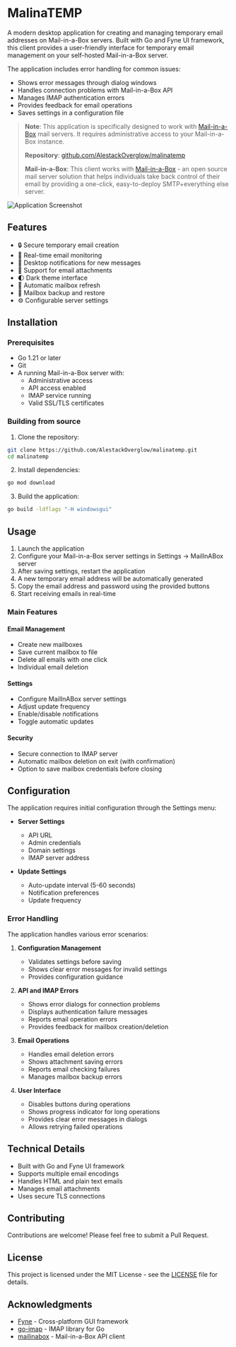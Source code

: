 # MalinaTEMP

A modern desktop application for creating and managing temporary email addresses on Mail-in-a-Box servers. Built with Go and Fyne UI framework, this client provides a user-friendly interface for temporary email management on your self-hosted Mail-in-a-Box server.

The application includes error handling for common issues:
- Shows error messages through dialog windows
- Handles connection problems with Mail-in-a-Box API
- Manages IMAP authentication errors
- Provides feedback for email operations
- Saves settings in a configuration file

> **Note**: This application is specifically designed to work with [Mail-in-a-Box](https://mailinabox.email/) mail servers. It requires administrative access to your Mail-in-a-Box instance.
>
> **Repository**: [github.com/AlestackOverglow/malinatemp](https://github.com/AlestackOverglow/malinatemp.git)
>
> **Mail-in-a-Box**: This client works with [Mail-in-a-Box](https://github.com/mail-in-a-box/mailinabox.git) - an open source mail server solution that helps individuals take back control of their email by providing a one-click, easy-to-deploy SMTP+everything else server.

![Application Screenshot](screenshot.png)

## Features

- 🔒 Secure temporary email creation
- 📨 Real-time email monitoring
- 🔔 Desktop notifications for new messages
- 📎 Support for email attachments
- 🌓 Dark theme interface
- 🔄 Automatic mailbox refresh
- 💾 Mailbox backup and restore
- ⚙️ Configurable server settings

## Installation

### Prerequisites

- Go 1.21 or later
- Git
- A running Mail-in-a-Box server with:
  - Administrative access
  - API access enabled
  - IMAP service running
  - Valid SSL/TLS certificates

### Building from source

1. Clone the repository:
```bash
git clone https://github.com/AlestackOverglow/malinatemp.git
cd malinatemp
```

2. Install dependencies:
```bash
go mod download
```

3. Build the application:
```bash
go build -ldflags "-H windowsgui"
```

## Usage

1. Launch the application
2. Configure your Mail-in-a-Box server settings in Settings -> MailInABox server
3. After saving settings, restart the application
4. A new temporary email address will be automatically generated
5. Copy the email address and password using the provided buttons
6. Start receiving emails in real-time

### Main Features

#### Email Management
- Create new mailboxes
- Save current mailbox to file
- Delete all emails with one click
- Individual email deletion

#### Settings
- Configure MailInABox server settings
- Adjust update frequency
- Enable/disable notifications
- Toggle automatic updates

#### Security
- Secure connection to IMAP server
- Automatic mailbox deletion on exit (with confirmation)
- Option to save mailbox credentials before closing

## Configuration

The application requires initial configuration through the Settings menu:

- **Server Settings**
  - API URL
  - Admin credentials
  - Domain settings
  - IMAP server address

- **Update Settings**
  - Auto-update interval (5-60 seconds)
  - Notification preferences
  - Update frequency

### Error Handling

The application handles various error scenarios:

1. **Configuration Management**
   - Validates settings before saving
   - Shows clear error messages for invalid settings
   - Provides configuration guidance

2. **API and IMAP Errors**
   - Shows error dialogs for connection problems
   - Displays authentication failure messages
   - Reports email operation errors
   - Provides feedback for mailbox creation/deletion

3. **Email Operations**
   - Handles email deletion errors
   - Shows attachment saving errors
   - Reports email checking failures
   - Manages mailbox backup errors

4. **User Interface**
   - Disables buttons during operations
   - Shows progress indicator for long operations
   - Provides clear error messages in dialogs
   - Allows retrying failed operations

## Technical Details

- Built with Go and Fyne UI framework
- Supports multiple email encodings
- Handles HTML and plain text emails
- Manages email attachments
- Uses secure TLS connections

## Contributing

Contributions are welcome! Please feel free to submit a Pull Request.

## License

This project is licensed under the MIT License - see the [LICENSE](LICENSE) file for details.

## Acknowledgments

- [Fyne](https://fyne.io/) - Cross-platform GUI framework
- [go-imap](https://github.com/emersion/go-imap) - IMAP library for Go
- [mailinabox](https://github.com/nrdcg/mailinabox) - Mail-in-a-Box API client 